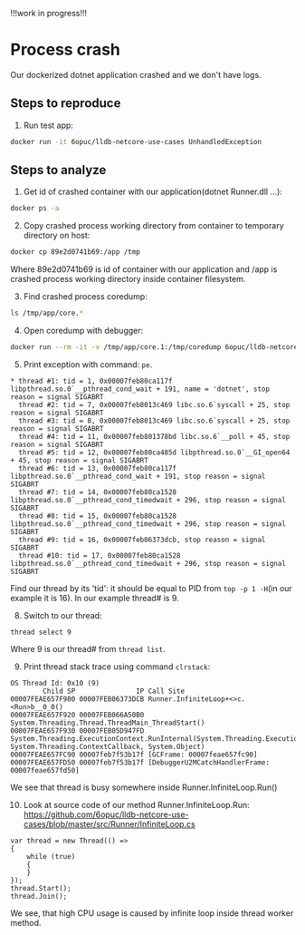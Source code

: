 !!!work in progress!!!


# Process crash
Our dockerized dotnet application crashed and we don't have logs.

## Steps to reproduce
1. Run test app:
```bash
docker run -it 6opuc/lldb-netcore-use-cases UnhandledException
```

## Steps to analyze
1. Get id of crashed container with our application(dotnet Runner.dll ...):
```bash
docker ps -a
```

2. Copy crashed process working directory from container to temporary directory on host:
```bash
docker cp 89e2d0741b69:/app /tmp
```
Where 89e2d0741b69 is id of container with our application and /app is crashed process working directory inside container filesystem.

3. Find crashed process coredump:
```bash
ls /tmp/app/core.*
```

4. Open coredump with debugger:
```bash
docker run --rm -it -v /tmp/app/core.1:/tmp/coredump 6opuc/lldb-netcore
```

5. Print exception with command: `pe`.
```
* thread #1: tid = 1, 0x00007feb80ca117f libpthread.so.0`__pthread_cond_wait + 191, name = 'dotnet', stop reason = signal SIGABRT
  thread #2: tid = 7, 0x00007feb8013c469 libc.so.6`syscall + 25, stop reason = signal SIGABRT
  thread #3: tid = 8, 0x00007feb8013c469 libc.so.6`syscall + 25, stop reason = signal SIGABRT
  thread #4: tid = 11, 0x00007feb801378bd libc.so.6`__poll + 45, stop reason = signal SIGABRT
  thread #5: tid = 12, 0x00007feb80ca485d libpthread.so.0`__GI_open64 + 45, stop reason = signal SIGABRT
  thread #6: tid = 13, 0x00007feb80ca117f libpthread.so.0`__pthread_cond_wait + 191, stop reason = signal SIGABRT
  thread #7: tid = 14, 0x00007feb80ca1528 libpthread.so.0`__pthread_cond_timedwait + 296, stop reason = signal SIGABRT
  thread #8: tid = 15, 0x00007feb80ca1528 libpthread.so.0`__pthread_cond_timedwait + 296, stop reason = signal SIGABRT
  thread #9: tid = 16, 0x00007feb06373dcb, stop reason = signal SIGABRT
  thread #10: tid = 17, 0x00007feb80ca1528 libpthread.so.0`__pthread_cond_timedwait + 296, stop reason = signal SIGABRT
```
Find our thread by its 'tid': it should be equal to PID from `top -p 1 -H`(in our example it is 16).
In our example thread# is 9.

8. Switch to our thread:
```
thread select 9
```
Where 9 is our thread# from `thread list`.

9. Print thread stack trace using command `clrstack`:
```
OS Thread Id: 0x10 (9)
        Child SP               IP Call Site
00007FEAE657F900 00007FEB06373DCB Runner.InfiniteLoop+<>c.<Run>b__0_0()
00007FEAE657F920 00007FEB066A50B0 System.Threading.Thread.ThreadMain_ThreadStart()
00007FEAE657F930 00007FEB05D947FD System.Threading.ExecutionContext.RunInternal(System.Threading.ExecutionContext, System.Threading.ContextCallback, System.Object)
00007FEAE657FC90 00007feb7f53b17f [GCFrame: 00007feae657fc90]
00007FEAE657FD50 00007feb7f53b17f [DebuggerU2MCatchHandlerFrame: 00007feae657fd50]
```
We see that thread is busy somewhere inside Runner.InfiniteLoop.Run()

10. Look at source code of our method Runner.InfiniteLoop.Run: https://github.com/6opuc/lldb-netcore-use-cases/blob/master/src/Runner/InfiniteLoop.cs
```
var thread = new Thread(() =>
{
    while (true)
    {
    }
});
thread.Start();
thread.Join();
```
We see, that high CPU usage is caused by infinite loop inside thread worker method.
